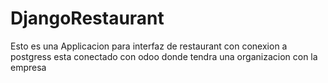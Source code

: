 # DjangoRestaurant

Esto es una Applicacion para interfaz de restaurant con conexion a postgress
esta conectado con odoo donde tendra una organizacion con la empresa
